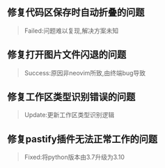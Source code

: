 ##  修复代码区保存时自动折叠的问题 
> Failed:问题难以复现,解决方案未知

## 修复打开图片文件闪退的问题
> Success:原因非neovim所致,由终端bug导致

## 修复工作区类型识别错误的问题
> Update:更新工作区类型识别逻辑

## 修复pastify插件无法正常工作的问题
> Fixed:将python版本由3.7升级为3.10
